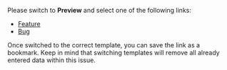 Please switch to **Preview** and select one of the following links:

* [Feature](?template=https://github.com/LuceliaMarques/.github/blob/master/.github/ISSUE_TEMPLATE/bug_report.yml)
* [Bug](?template=https://github.com/LuceliaMarques/.github/blob/master/.github/ISSUE_TEMPLATE/bug_report.yml)

Once switched to the correct template, you can save the link as a bookmark. Keep in mind that switching templates will remove all already entered data within this issue.